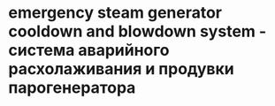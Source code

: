 # emergency steam generator cooldown and blowdown system - система аварийного расхолаживания и продувки парогенератора
